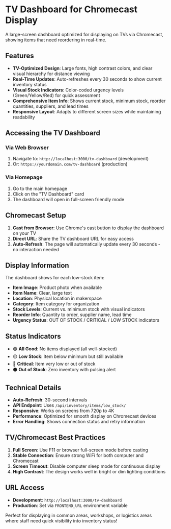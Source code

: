 # TV Dashboard for Chromecast Display

A large-screen dashboard optimized for displaying on TVs via Chromecast, showing items that need reordering in real-time.

## Features

- **TV-Optimized Design**: Large fonts, high contrast colors, and clear visual hierarchy for distance viewing
- **Real-Time Updates**: Auto-refreshes every 30 seconds to show current inventory status
- **Visual Stock Indicators**: Color-coded urgency levels (Green/Yellow/Red) for quick assessment
- **Comprehensive Item Info**: Shows current stock, minimum stock, reorder quantities, suppliers, and lead times
- **Responsive Layout**: Adapts to different screen sizes while maintaining readability

## Accessing the TV Dashboard

### Via Web Browser
1. Navigate to: `http://localhost:3000/tv-dashboard` (development)
2. Or: `https://yourdomain.com/tv-dashboard` (production)

### Via Homepage
1. Go to the main homepage
2. Click on the "TV Dashboard" card
3. The dashboard will open in full-screen friendly mode

## Chromecast Setup

1. **Cast from Browser**: Use Chrome's cast button to display the dashboard on your TV
2. **Direct URL**: Share the TV dashboard URL for easy access
3. **Auto-Refresh**: The page will automatically update every 30 seconds - no interaction needed

## Display Information

The dashboard shows for each low-stock item:

- **Item Image**: Product photo when available
- **Item Name**: Clear, large text
- **Location**: Physical location in makerspace  
- **Category**: Item category for organization
- **Stock Levels**: Current vs. minimum stock with visual indicators
- **Reorder Info**: Quantity to order, supplier name, lead time
- **Urgency Status**: OUT OF STOCK / CRITICAL / LOW STOCK indicators

## Status Indicators

- 🟢 **All Good**: No items displayed (all well-stocked)
- 🟡 **Low Stock**: Item below minimum but still available
- 🔴 **Critical**: Item very low or out of stock
- ⚫ **Out of Stock**: Zero inventory with pulsing alert

## Technical Details

- **Auto-Refresh**: 30-second intervals
- **API Endpoint**: Uses `/api/inventory/items/low_stock/` 
- **Responsive**: Works on screens from 720p to 4K
- **Performance**: Optimized for smooth display on Chromecast devices
- **Error Handling**: Shows connection status and retry information

## TV/Chromecast Best Practices

1. **Full Screen**: Use F11 or browser full-screen mode before casting
2. **Stable Connection**: Ensure strong WiFi for both computer and Chromecast
3. **Screen Timeout**: Disable computer sleep mode for continuous display
4. **High Contrast**: The design works well in bright or dim lighting conditions

## URL Access

- **Development**: `http://localhost:3000/tv-dashboard`
- **Production**: Set via `FRONTEND_URL` environment variable

Perfect for displaying in common areas, workshops, or logistics areas where staff need quick visibility into inventory status!
